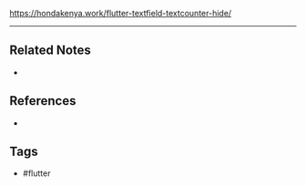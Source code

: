 https://hondakenya.work/flutter-textfield-textcounter-hide/

---
## Related Notes
- 

## References
- 

## Tags
- #flutter 